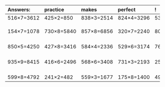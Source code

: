 | Answers: | practice | makes | perfect | ! |
| :--- | :--- | :--- | :--- | :--- |
| 516×7=3612 | 425×2=850 | 838×3=2514 | 824×4=3296 | 531×7=3717 | 
|   |   |   |   |   | 
|   |   |   |   |   | 
|   |   |   |   |   | 
| 154×7=1078 | 730×8=5840 | 857×8=6856 | 320×7=2240 | 807×9=7263 | 
|   |   |   |   |   | 
|   |   |   |   |   | 
|   |   |   |   |   | 
|   |   |   |   |   | 
| 850×5=4250 | 427×8=3416 | 584×4=2336 | 529×6=3174 | 760×8=6080 | 
|   |   |   |   |   | 
|   |   |   |   |   | 
|   |   |   |   |   | 
|   |   |   |   |   | 
| 935×9=8415 | 416×6=2496 | 568×6=3408 | 731×3=2193 | 259×7=1813 | 
|   |   |   |   |   | 
|   |   |   |   |   | 
|   |   |   |   |   | 
|   |   |   |   |   | 
| 599×8=4792 | 241×2=482 | 559×3=1677 | 175×8=1400 | 498×7=3486 | 
